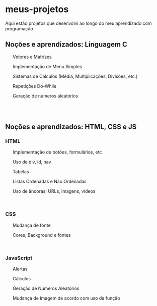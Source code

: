 # meus-projetos
Aqui estão projetos que desenvolvi ao longo do meu aprendizado com programação

<h2>Noções e aprendizados: Linguagem C</h2>
<ul>Vetores e Matrizes</ul>
<ul>Implementação de Menu Simples</ul>
<ul>Sistemas de Cálculos (Média, Multiplicações, Divisões, etc.)</ul>
<ul>Repetições Do-While</ul>
<ul>Geração de números aleatórios</ul>
<br>
<br>
<h2>Noções e aprendizados: HTML, CSS e JS</h2>
<h3>HTML</h3>
<ul>Implementação de botões, formulários, etc</ul>
<ul>Uso de div, id, nav</ul>
<ul>Tabelas</ul>
<ul>Listas Ordenadas e Não Ordenadas</ul>
<ul>Uso de âncoras; URLs, imagens, vídeos</ul>
<br>
<h3>CSS</h3>
<ul>Mudança de fonte</ul>
<ul>Cores, Background e fontes</ul>
<br>
<h3>JavaScript</h3>
<ul>Alertas</ul>
<ul>Cálculos</ul>
<ul>Geração de Números Aleatórios</ul>
<ul>Mudança de Imagem de acordo com uso da função</ul>
